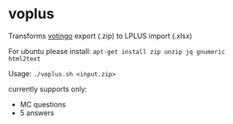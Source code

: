 # voplus
Transforms [votingo]([votingo](https://votingo.cedis.fu-berlin.de/)) export (.zip) to LPLUS import (.xlsx)

For ubuntu please install: 
`apt-get install zip unzip jq gnumeric html2text`

Usage:
`./voplus.sh <input.zip>`

currently supports only:
- MC questions
- 5 answers

